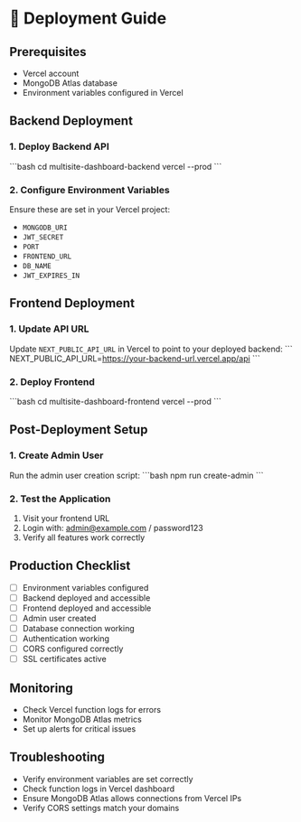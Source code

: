 # 🚀 Deployment Guide

## Prerequisites
- Vercel account
- MongoDB Atlas database
- Environment variables configured in Vercel

## Backend Deployment

### 1. Deploy Backend API
\`\`\`bash
cd multisite-dashboard-backend
vercel --prod
\`\`\`

### 2. Configure Environment Variables
Ensure these are set in your Vercel project:
- `MONGODB_URI`
- `JWT_SECRET`
- `PORT`
- `FRONTEND_URL`
- `DB_NAME`
- `JWT_EXPIRES_IN`

## Frontend Deployment

### 1. Update API URL
Update `NEXT_PUBLIC_API_URL` in Vercel to point to your deployed backend:
\`\`\`
NEXT_PUBLIC_API_URL=https://your-backend-url.vercel.app/api
\`\`\`

### 2. Deploy Frontend
\`\`\`bash
cd multisite-dashboard-frontend
vercel --prod
\`\`\`

## Post-Deployment Setup

### 1. Create Admin User
Run the admin user creation script:
\`\`\`bash
npm run create-admin
\`\`\`

### 2. Test the Application
1. Visit your frontend URL
2. Login with: admin@example.com / password123
3. Verify all features work correctly

## Production Checklist
- [ ] Environment variables configured
- [ ] Backend deployed and accessible
- [ ] Frontend deployed and accessible
- [ ] Admin user created
- [ ] Database connection working
- [ ] Authentication working
- [ ] CORS configured correctly
- [ ] SSL certificates active

## Monitoring
- Check Vercel function logs for errors
- Monitor MongoDB Atlas metrics
- Set up alerts for critical issues

## Troubleshooting
- Verify environment variables are set correctly
- Check function logs in Vercel dashboard
- Ensure MongoDB Atlas allows connections from Vercel IPs
- Verify CORS settings match your domains
